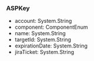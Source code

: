 ### ASPKey
- account: System.String
- component: ComponentEnum
- name: System.String
- targetId: System.String
- expirationDate: System.String
- jiraTicket: System.String
